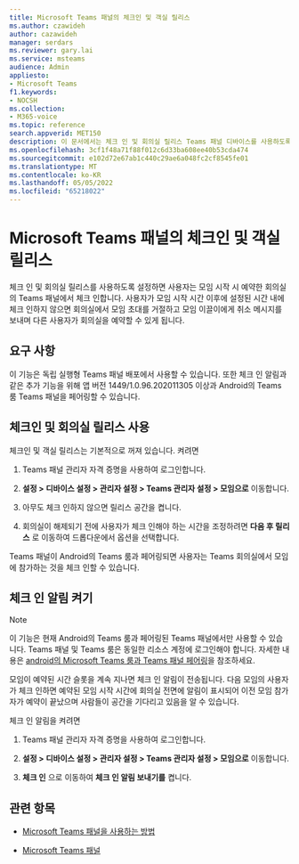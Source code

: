 ```yaml
---
title: Microsoft Teams 패널의 체크인 및 객실 릴리스
ms.author: czawideh
author: cazawideh
manager: serdars
ms.reviewer: gary.lai
ms.service: msteams
audience: Admin
appliesto:
- Microsoft Teams
f1.keywords:
- NOCSH
ms.collection:
- M365-voice
ms.topic: reference
search.appverid: MET150
description: 이 문서에서는 체크 인 및 회의실 릴리스 Teams 패널 디바이스를 사용하도록 설정하는 방법에 대한 지침을 제공합니다.
ms.openlocfilehash: 3cf1f48a71f88f012c6d33ba608ee40b53cda474
ms.sourcegitcommit: e102d72e67ab1c440c29ae6a048fc2cf8545fe01
ms.translationtype: MT
ms.contentlocale: ko-KR
ms.lasthandoff: 05/05/2022
ms.locfileid: "65218022"
---
```

# <a name="check-in-and-room-release-on-microsoft-teams-panels"></a>Microsoft Teams 패널의 체크인 및 객실 릴리스

체크 인 및 회의실 릴리스를 사용하도록 설정하면 사용자는 모임 시작 시 예약한 회의실의 Teams 패널에서 체크 인합니다. 사용자가 모임 시작 시간 이후에 설정된 시간 내에 체크 인하지 않으면 회의실에서 모임 초대를 거절하고 모임 이끌이에게 취소 메시지를 보내며 다른 사용자가 회의실을 예약할 수 있게 됩니다.  

## <a name="requirements"></a>요구 사항 

이 기능은 독립 실행형 Teams 패널 배포에서 사용할 수 있습니다. 또한 체크 인 알림과 같은 추가 기능을 위해 앱 버전 1449/1.0.96.202011305 이상과 Android의 Teams 룸 Teams 패널을 페어링할 수 있습니다.  

## <a name="enable-check-in-and-room-release"></a>체크인 및 회의실 릴리스 사용 

체크인 및 객실 릴리스는 기본적으로 꺼져 있습니다. 켜려면  

1. Teams 패널 관리자 자격 증명을 사용하여 로그인합니다.  

2. **설정 > 디바이스 설정 > 관리자 설정 > Teams 관리자 설정 > 모임으로** 이동합니다.

3. 아무도 체크 인하지 않으면 릴리스 공간을 켭니다.

4. 회의실이 해제되기 전에 사용자가 체크 인해야 하는 시간을 조정하려면 **다음 후 릴리스** 로 이동하여 드롭다운에서 옵션을 선택합니다.  

Teams 패널이 Android의 Teams 룸과 페어링되면 사용자는 Teams 회의실에서 모임에 참가하는 것을 체크 인할 수 있습니다.  

## <a name="turn-on-check-in-notifications"></a>체크 인 알림 켜기

> [!NOTE]
> 이 기능은 현재 Android의 Teams 룸과 페어링된 Teams 패널에서만 사용할 수 있습니다. Teams 패널 및 Teams 룸은 동일한 리소스 계정에 로그인해야 합니다. 자세한 내용은 [android의 Microsoft Teams 룸과 Teams 패널 페어링](use-teams-panels.md#pair-a-teams-panel-with-a-microsoft-teams-room-on-android)을 참조하세요.  

모임이 예약된 시간 슬롯을 계속 지나면 체크 인 알림이 전송됩니다. 다음 모임의 사용자가 체크 인하면 예약된 모임 시작 시간에 회의실 전면에 알림이 표시되어 이전 모임 참가자가 예약이 끝났으며 사람들이 공간을 기다리고 있음을 알 수 있습니다.  

체크 인 알림을 켜려면  

1. Teams 패널 관리자 자격 증명을 사용하여 로그인합니다. 

2. **설정 > 디바이스 설정 > 관리자 설정 > Teams 관리자 설정 > 모임으로** 이동합니다.

3. **체크 인** 으로 이동하여 **체크 인 알림 보내기를** 켭니다.

## <a name="related-topics"></a>관련 항목

- [Microsoft Teams 패널을 사용하는 방법](use-teams-panels.md)

- [Microsoft Teams 패널](teams-panels.md)
